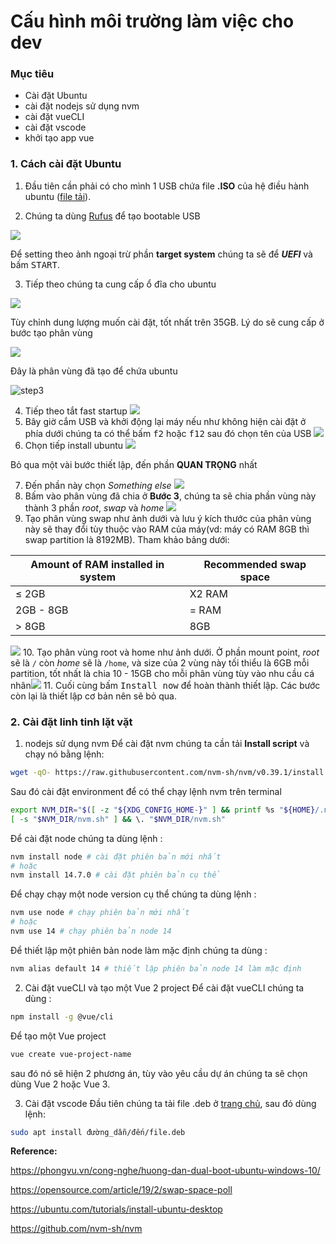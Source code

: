 # Cấu hình môi trường làm việc cho dev
### Mục tiêu
- Cài đặt Ubuntu
- cài đặt nodejs sử dụng nvm
- cài đặt vueCLI
- cài đặt vscode
- khởi tạo app vue 

### 1. Cách cài đặt Ubuntu
1. Đầu tiên cần phải có cho mình 1 USB chứa file **.ISO** của hệ điều hành ubuntu ([file tải](https://ubuntu.com/download/desktop)).

2. Chúng ta dùng [Rufus](https://rufus.ie/en/) để tạo bootable USB 

![](https://rufus.ie/pics/rufus_en.png)

Để setting theo ảnh ngoại trừ phần **target system** chúng ta sẽ để **_UEFI_** và bấm <kbd>START</kbd>.

3. Tiếp theo chúng ta cung cấp ổ đĩa cho ubuntu

![](https://phongvu.vn/cong-nghe/wp-content/uploads/2018/08/4-1.jpg)

Tùy chỉnh dung lượng muốn cài đặt, tốt nhất trên 35GB. Lý do sẽ cung cấp ở bước tạo phân vùng

 ![](https://phongvu.vn/cong-nghe/wp-content/uploads/2018/08/5-1.jpg)
 
 Đây là phân vùng đã tạo để chứa ubuntu 
 
 ![step3](https://phongvu.vn/cong-nghe/wp-content/uploads/2018/08/6-1.jpg)
 
4. Tiếp theo tắt fast startup ![](https://phongvu.vn/cong-nghe/wp-content/uploads/2018/08/9-1.jpg)
5. Bây giờ cắm USB và khởi động lại máy nếu như không hiện cài đặt ở phía dưới chúng ta có thể bấm <kbd>f2</kbd> hoặc <kbd>f12</kbd> sau đó chọn tên của USB ![](https://phongvu.vn/cong-nghe/wp-content/uploads/2018/08/10-1.jpg)
6. Chọn tiếp install ubuntu ![](https://phongvu.vn/cong-nghe/wp-content/uploads/2018/08/11-1.jpg)

Bỏ qua một vài bước thiết lập, đến phần **QUAN TRỌNG** nhất

7. Đến phần này chọn *Something else* ![](https://phongvu.vn/cong-nghe/wp-content/uploads/2018/08/15.jpg)
8. Bấm vào phân vùng đã chia ở **Bước 3**, chúng ta sẽ chia phần vùng này thành 3 phần *root*, *swap* và *home* ![](https://phongvu.vn/cong-nghe/wp-content/uploads/2018/08/16.jpg)
9. Tạo phân vùng swap như ảnh dưới và lưu ý kích thước của phân vùng này sẽ thay đổi tùy thuộc vào RAM của máy(vd: máy có RAM 8GB thì swap partition là 8192MB). Tham khảo bảng dưới:

| **Amount of RAM installed in system** | **Recommended swap space** |
| --- | --- |
| $\le$ 2GB | X2 RAM |
| 2GB - 8GB | = RAM |
| $>$ 8GB | 8GB |

 ![](https://phongvu.vn/cong-nghe/wp-content/uploads/2018/08/18.jpg)
10.  Tạo phân vùng root và home như ảnh dưới. Ở phần mount point, *root* sẽ là `/` còn *home* sẽ là `/home`, và size của 2 vùng này tối thiểu là 6GB mỗi partition, tốt nhất là chia 10 - 15GB cho mỗi phân vùng tùy vào nhu cầu cá nhân![](https://phongvu.vn/cong-nghe/wp-content/uploads/2018/08/17.jpg)
11. Cuối cùng bấm <kbd>Install now</kbd> để hoàn thành thiết lập. Các bước còn lại là thiết lập cơ bản nên sẽ bỏ qua.

### 2. Cài đặt linh tinh lặt vặt
1. nodejs sử dụng nvm
Để cài đặt nvm chúng ta cần tải **Install script** và chạy nó bằng lệnh:

```sh
wget -qO- https://raw.githubusercontent.com/nvm-sh/nvm/v0.39.1/install.sh | bash
```

Sau đó cài đặt environment để có thể chạy lệnh nvm trên terminal

```sh
export NVM_DIR="$([ -z "${XDG_CONFIG_HOME-}" ] && printf %s "${HOME}/.nvm" || printf %s "${XDG_CONFIG_HOME}/nvm")"
[ -s "$NVM_DIR/nvm.sh" ] && \. "$NVM_DIR/nvm.sh"
```

Để cài đặt node chúng ta dùng lệnh : 

```sh
nvm install node # cài đặt phiên bản mới nhất
# hoặc
nvm install 14.7.0 # cài đặt phiên bản cụ thể
```

Để chạy chạy một node version cụ thể chúng ta dùng lệnh :

```sh
nvm use node # chạy phiên bản mới nhất
# hoặc 
nvm use 14 # chạy phiên bản node 14
```

Để thiết lập một phiên bản node làm mặc định chúng ta dùng :
```sh
nvm alias default 14 # thiết lập phiên bản node 14 làm mặc định
```

2. Cài đặt vueCLI và tạo một Vue 2 project
Để cài đặt vueCLI chúng ta dùng :

```sh
npm install -g @vue/cli
```

Để tạo một Vue project

```sh
vue create vue-project-name
```

sau đó nó sẽ hiện 2 phương án, tùy vào yêu cầu dự án chúng ta sẽ chọn dùng Vue 2 hoặc Vue 3.

3. Cài đặt vscode
Đầu tiên chúng ta tải file .deb ở [trang chủ](https://code.visualstudio.com/Download), sau đó dùng lệnh:

```sh
sudo apt install đường_dẫn/đến/file.deb
```


**Reference:** 

https://phongvu.vn/cong-nghe/huong-dan-dual-boot-ubuntu-windows-10/

https://opensource.com/article/19/2/swap-space-poll

https://ubuntu.com/tutorials/install-ubuntu-desktop

https://github.com/nvm-sh/nvm
